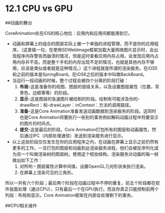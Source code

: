 <h1>12.1 CPU vs GPU</h1>

##动画的舞台

CoreAnimation处在iOS的核心地位：应用内和应用间都能用到它。  

- 动画和屏幕上的组合的图层实际上被一个单独的进程管理，而不是你的应用程序。（这里插一句，在使用SDWebImage框架加载大量网络图片显示时，会出现程序内存警告而崩溃的情况，但是这时查看应用内存占用，会发现应用内占用内存并不高，而是整个手机的内存出现不足的情况，也就是其他内存不够用，应该是类似或者就是这种情况。）这个进程就是所谓的渲染服务。在iOS5和之前的版本是SpringBoard。在iOS6之后的版本中叫做BackBoard。
- 当运行一段动画的时候，整个过程会被四个分离的阶段打破：
  1. **布局**-这是准备你的视图、图层的层级关系，以及设置图层属性（位置，背景色，边框等等）的阶段。
  2. **显示**-这是图层的急速图片被绘制的阶段。绘制有可能涉及你的-drawRect：和-drawLayer：inContext：方法的调用路径。
  3. **准备**-这是Core Animation准备发送动画数据到渲染服务的阶段。这同时也是Core Animation将要执行一些别的事务例如解码动画过程中将要显示的图片的时间点。
  4. **提交**-这是最后的阶段，Core Animation打包所有的图层和动画属性，然后通过IPC（内部处理通信）发送到渲染服务进行显示。
- 以上这些阶段仅仅发生在你的应用程序之内，在动画在屏幕上显示之前仍然有更多的工作。一旦打包的图层和动画到达渲染服务进程，他们会被反序列化成为另一个叫做渲染树的图层树。使用这个梳妆结构，渲染服务对动画的每一帧做出如下工作：
  1. 对所哟丶图层属性计算中间值，设置OpenGL几何形状来执行渲染。
  2. 在屏幕上渲染可见的三角形。

所以一共有六个阶段；最后两个阶段在动画过程中不停的重复。前五个阶段都在软件层面处理（通过CPU），只有最后一个在GPU执行。而且你真正只能控制前两个列段：布局和显示。Core Animation框架在内部会处理剩下的事务。

##CPU相关操作
